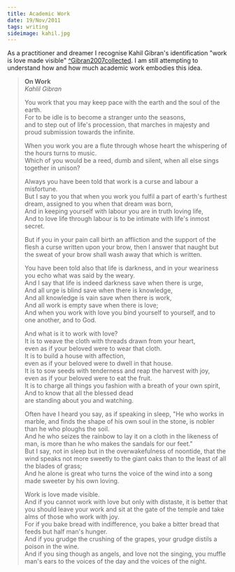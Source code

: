 ```yaml
--- 
title: Academic Work
date: 19/Nov/2011
tags: writing
sideimage: kahil.jpg
---
```



As a practitioner and dreamer I recognise Kahil Gibran's identification "work is love made visible" [^Gibran2007collected]().  I am still attempting to understand how and how much academic work embodies this idea.



> **On Work**<br/>
> *Kahlil Gibran*<br/>
> 
>You work that you may keep pace with the earth and the soul of the earth.<br/>
>For to be idle is to become a stranger unto the seasons, <br/>
>and to step out of life's procession, that marches in majesty and proud submission towards the infinite.<br/>
>
>When you work you are a flute through whose heart the whispering of the hours turns to music.<br/>
>Which of you would be a reed, dumb and silent, when all else sings together in unison?<br/>
>
>Always you have been told that work is a curse and labour a misfortune.<br/>
>But I say to you that when you work you fulfil a part of earth's furthest dream, assigned to you when that dream was born,<br/>
>And in keeping yourself with labour you are in truth loving life,<br/>
>And to love life through labour is to be intimate with life's inmost secret.<br/>
>
>But if you in your pain call birth an affliction and the support of the flesh a curse written upon your brow, then I answer that naught but the sweat of your brow shall wash away that which is written.<br/>
>
>You have been told also that life is darkness, and in your weariness you echo what was said by the weary.<br/>
>And I say that life is indeed darkness save when there is urge,<br/>
>And all urge is blind save when there is knowledge,<br/>
>And all knowledge is vain save when there is work,<br/>
>And all work is empty save when there is love;<br/>
>And when you work with love you bind yourself to yourself, and to one another, and to God.<br/>
>
>And what is it to work with love?<br/>
>It is to weave the cloth with threads drawn from your heart, <br/>
>even as if your beloved were to wear that cloth.<br/>
>It is to build a house with affection, <br/>
>even as if your beloved were to dwell in that house.<br/>
>It is to sow seeds with tenderness and reap the harvest with joy, <br/>
>even as if your beloved were to eat the fruit.<br/>
>It is to charge all things you fashion with a breath of your own spirit,<br/>
>And to know that all the blessed dead <br/>
>are standing about you and watching.<br/>
>
>Often have I heard you say, as if speaking in sleep, "He who works in marble, and finds the shape of his own soul in the stone, is nobler than he who ploughs the soil.<br/>
>And he who seizes the rainbow to lay it on a cloth in the likeness of man, is more than he who makes the sandals for our feet."<br/>
>But I say, not in sleep but in the overwakefulness of noontide, that the wind speaks not more sweetly to the giant oaks than to the least of all the blades of grass;<br/>
>And he alone is great who turns the voice of the wind into a song made sweeter by his own loving.<br/>
>
>Work is love made visible.<br/>
>And if you cannot work with love but only with distaste, it is better that you should leave your work and sit at the gate of the temple and take alms of those who work with joy.<br/>
>For if you bake bread with indifference, you bake a bitter bread that feeds but half man's hunger.<br/>
>And if you grudge the crushing of the grapes, your grudge distils a poison in the wine.<br/>
>And if you sing though as angels, and love not the singing, you muffle man's ears to the voices of the day and the voices of the night.<br/>
>
>



